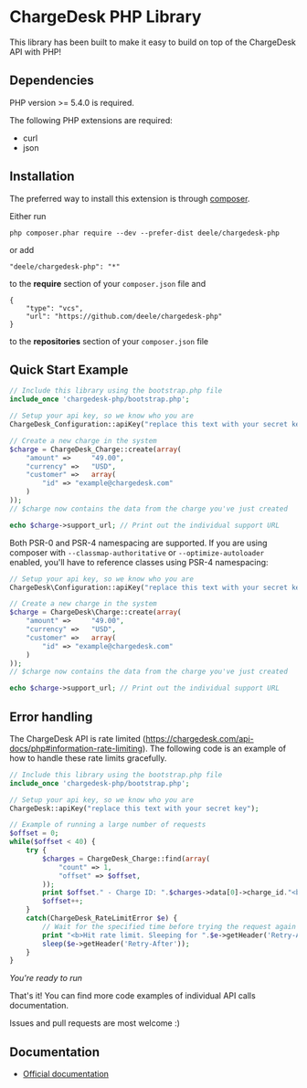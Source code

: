 # ChargeDesk PHP Library

This library has been built to make it easy to build on top of the ChargeDesk API with PHP!

## Dependencies

PHP version >= 5.4.0 is required.

The following PHP extensions are required:

* curl
* json

## Installation

The preferred way to install this extension is through [composer](http://getcomposer.org/download/).

Either run

```
php composer.phar require --dev --prefer-dist deele/chargedesk-php
```

or add

```
"deele/chargedesk-php": "*"
```

to the **require** section of your `composer.json` file and

```
{
    "type": "vcs",
    "url": "https://github.com/deele/chargedesk-php"
}
```

to the **repositories** section of your `composer.json` file


## Quick Start Example

```php
// Include this library using the bootstrap.php file
include_once 'chargedesk-php/bootstrap.php';

// Setup your api key, so we know who you are
ChargeDesk_Configuration::apiKey("replace this text with your secret key");

// Create a new charge in the system
$charge = ChargeDesk_Charge::create(array(
    "amount" =>     "49.00",
    "currency" =>   "USD",
    "customer" =>   array(
        "id" => "example@chargedesk.com"
    )
));
// $charge now contains the data from the charge you've just created

echo $charge->support_url; // Print out the individual support URL
```

Both PSR-0 and PSR-4 namespacing are supported. If you are using composer with `--classmap-authoritative` or
`--optimize-autoloader` enabled, you'll have to reference classes using PSR-4 namespacing:

```php
// Setup your api key, so we know who you are
ChargeDesk\Configuration::apiKey("replace this text with your secret key");

// Create a new charge in the system
$charge = ChargeDesk\Charge::create(array(
    "amount" =>     "49.00",
    "currency" =>   "USD",
    "customer" =>   array(
        "id" => "example@chargedesk.com"
    )
));
// $charge now contains the data from the charge you've just created

echo $charge->support_url; // Print out the individual support URL
```

## Error handling

The ChargeDesk API is rate limited (https://chargedesk.com/api-docs/php#information-rate-limiting). The  following code is an example of how to handle these rate limits gracefully.

```php
// Include this library using the bootstrap.php file
include_once 'chargedesk-php/bootstrap.php';

// Setup your api key, so we know who you are
ChargeDesk::apiKey("replace this text with your secret key");

// Example of running a large number of requests
$offset = 0;
while($offset < 40) {
    try {
        $charges = ChargeDesk_Charge::find(array(
            "count" => 1,
            "offset" => $offset,
        ));
        print $offset." - Charge ID: ".$charges->data[0]->charge_id."<br />";
        $offset++;
    }
    catch(ChargeDesk_RateLimitError $e) {
        // Wait for the specified time before trying the request again
        print "<b>Hit rate limit. Sleeping for ".$e->getHeader('Retry-After')." seconds</b><br />";
        sleep($e->getHeader('Retry-After'));
    }
}
```

_*You're ready to run*_

That's it! You can find more code examples of individual API calls documentation.

Issues and pull requests are most welcome :)


## Documentation

 * [Official documentation](https://chargedesk.com/api-docs/php)
